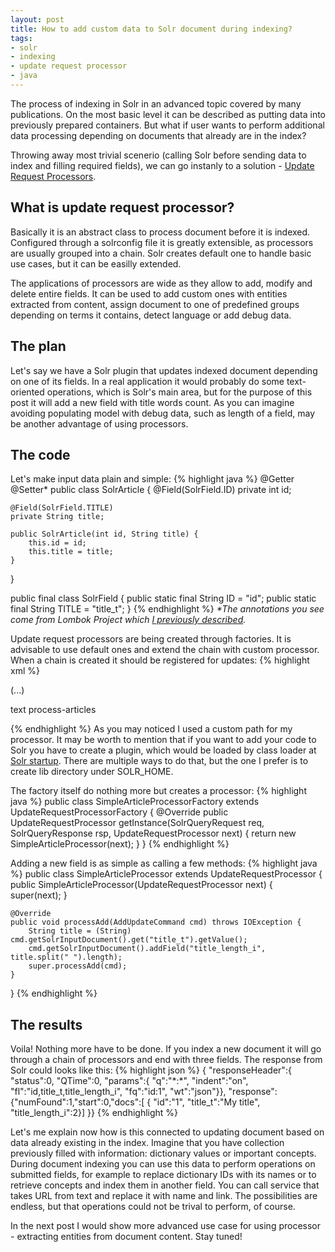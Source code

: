 ```yaml
---
layout: post
title: How to add custom data to Solr document during indexing?
tags:
- solr
- indexing
- update request processor
- java
---
```

The process of indexing in Solr in an advanced topic covered by many publications. On the most basic level it can be described as putting data into previously prepared containers. But what if user wants to perform additional data processing depending on documents that already are in the index?

<!--excerpt-->
Throwing away most trivial scenerio (calling Solr before sending data to index and filling required fields), we can go instanly to a solution - [Update Request Processors](https://cwiki.apache.org/confluence/display/solr/Update+Request+Processors).

<h2>What is update request processor?</h2>
Basically it is an abstract class to process document before it is indexed. Configured through a solrconfig file it is greatly extensible, as processors are usually grouped into a chain. Solr creates default one to handle basic use cases, but it can be easilly extended.

The applications of processors are wide as they allow to add, modify and delete entire fields. It can be used to add custom ones with entities extracted from content, assign document to one of predefined groups depending on terms it contains, detect language or add debug data.

<h2>The plan</h2>
Let's say we have a Solr plugin that updates indexed document depending on one of its fields. In a real application it would probably do some text-oriented operations, which is Solr's main area, but for the purpose of this post it will add a new field with title words count. As you can imagine avoiding populating model with debug data, such as length of a field, may be another advantage of using processors.

<h2>The code</h2>
Let's make input data plain and simple:
{% highlight java %}
@Getter @Setter*
public class SolrArticle {
    @Field(SolrField.ID)
    private int id;

    @Field(SolrField.TITLE)
    private String title;

    public SolrArticle(int id, String title) {
        this.id = id;
        this.title = title;
    }
}

public final class SolrField {
	public static final String ID = "id";
	public static final String TITLE = "title_t";
}
{% endhighlight %}
<em>*The annotations you see come from Lombok Project which [I previously described](http://itblues.pl/2016/06/28/what-is-project-lombok-and-why-you-should-use-it/).</em>

Update request processors are being created through factories. It is advisable to use default ones and extend the chain with custom processor. When a chain is created it should be registered for updates:
{% highlight xml %}
<updateRequestProcessorChain name="process-articles">
    <processor class="pl.itblues.solrplugin.blg.SimpleArticleProcessorFactory"/>
    <processor class="solr.LogUpdateProcessorFactory" />
    <processor class="solr.DistributedUpdateProcessorFactory" />
    <processor class="solr.RunUpdateProcessorFactory" />
</updateRequestProcessorChain>

(...)

<initParams path="/update/**,/query,/select,/tvrh,/elevate,/spell,/browse">
<lst name="defaults">
  <str name="df">text</str>
  <str name="update.chain">process-articles</str>
</lst>
</initParams>

{% endhighlight %}
As you may noticed I used a custom path for my processor. It may be worth to mention that if you want to add your code to Solr you have to create a plugin, which would be loaded by class loader at [Solr startup](http://itblues.pl/2016/01/10/solr-startup-script-windows/). There are multiple ways to do that, but the one I prefer is to create lib directory under SOLR_HOME.

The factory itself do nothing more but creates a processor:
{% highlight java %}
public class SimpleArticleProcessorFactory extends UpdateRequestProcessorFactory {
    @Override
    public UpdateRequestProcessor getInstance(SolrQueryRequest req, SolrQueryResponse rsp, UpdateRequestProcessor next) {
        return new SimpleArticleProcessor(next);
    }
}
{% endhighlight %}

Adding a new field is as simple as calling a few methods:
{% highlight java %}
public class SimpleArticleProcessor extends UpdateRequestProcessor {
    public SimpleArticleProcessor(UpdateRequestProcessor next) {
        super(next);
    }

    @Override
    public void processAdd(AddUpdateCommand cmd) throws IOException {
        String title = (String) cmd.getSolrInputDocument().get("title_t").getValue();        
        cmd.getSolrInputDocument().addField("title_length_i", title.split(" ").length);        
        super.processAdd(cmd);
    }
}
{% endhighlight %}

<h2>The results</h2>
Voila! Nothing more have to be done. If you index a new document it will go through a chain of processors and end with three fields. The response from Solr could looks like this:
{% highlight json %}
{
  "responseHeader":{
    "status":0,
    "QTime":0,
    "params":{
      "q":"*:*",
      "indent":"on",
      "fl":"id,title_t,title_length_i",
      "fq":"id:1",
      "wt":"json"}},
  "response":{"numFound":1,"start":0,"docs":[
      {
        "id":"1",
        "title_t":"My title",
        "title_length_i":2}]
  }}
{% endhighlight %}

Let's me explain now how is this connected to updating document based on data already existing in the index. Imagine that you have collection previously filled with information: dictionary values or important concepts. During document indexing you can use this data to perform operations on submitted fields, for example to replace dictionary IDs with its names or to retrieve concepts and index them in another field. You can call service that takes URL from text and replace it with name and link. The possibilities are endless, but that operations could not be trival to perform, of course.

In the next post I would show more advanced use case for using processor - extracting entities from document content. Stay tuned!
